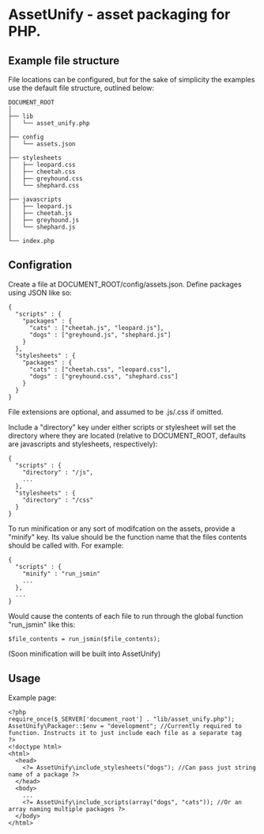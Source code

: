 AssetUnify - asset packaging for PHP.
====================================

Example file structure
----------------------

File locations can be configured, but for the sake of simplicity the examples use the default file structure, outlined below:


    DOCUMENT_ROOT
    │
    ├── lib
    │   └── asset_unify.php
    │
    ├── config
    │   └── assets.json
    │
    ├── stylesheets
    │   ├── leopard.css
    │   ├── cheetah.css
    │   ├── greyhound.css
    │   └── shephard.css
    │
    ├── javascripts
    │   ├── leopard.js
    │   ├── cheetah.js
    │   ├── greyhound.js
    │   └── shephard.js
    │
    └── index.php



Configration
------------

Create a file at DOCUMENT_ROOT/config/assets.json.  Define packages using JSON like so:

    {
      "scripts" : {
        "packages" : {
          "cats" : ["cheetah.js", "leopard.js"],
          "dogs" : ["greyhound.js", "shephard.js"]
        }
      },
      "stylesheets" : {
        "packages" : {
          "cats" : ["cheetah.css", "leopard.css"],
          "dogs" : ["greyhound.css", "shephard.css"]
        }
      }
    }

File extensions are optional, and assumed to be .js/.css if omitted.


Include a "directory" key under either scripts or stylesheet will set the directory where they are located (relative to DOCUMENT_ROOT, defaults are javascripts and stylesheets, respectively):

    {
      "scripts" : {
        "directory" : "/js",
        ...
      },
      "stylesheets" : {
        "directory" : "/css"
      }
    }

To run minification or any sort of modifcation on the assets, provide a "minify" key.  Its value should be the function name that the files contents should be called with. For example:

    {
      "scripts" : {
        "minify" : "run_jsmin"
        ...
      },
      ...
    }

Would cause the contents of each file to run through the global function "run_jsmin" like this:

    $file_contents = run_jsmin($file_contents);

(Soon minification will be built into AssetUnify)


Usage
-----

Example page:

    <?php
    require_once($_SERVER['document_root'] . "lib/asset_unify.php");
    AssetUnify\Packager::$env = "development"; //Currently required to function. Instructs it to just include each file as a separate tag
    ?>
    <!doctype html>
    <html>
      <head>
        <?= AssetUnify\include_stylesheets("dogs"); //Can pass just string name of a package ?>
      </head>
      <body>
        ...
        <?= AssetUnify\include_scripts(array("dogs", "cats")); //Or an array naming multiple packages ?>
      </body>
    </html>

